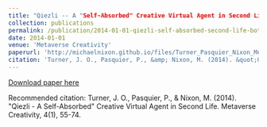 ```yaml
---
title: "Qiezli -- A "Self-Absorbed" Creative Virtual Agent in Second Life"
collection: publications
permalink: /publication/2014-01-01-qiezli-self-absorbed-second-life-bot
date: 2014-01-01
venue: 'Metaverse Creativity'
paperurl: 'http://michaelnixon.github.io/files/Turner_Pasquier_Nixon_Metaverse_Creativity_Qiezli_June18_2013.pdf'
citation: 'Turner, J. O., Pasquier, P., &amp; Nixon, M. (2014). &quot;Qiezli - A Self-Absorbed&quot; Creative Virtual Agent in Second Life. Metaverse Creativity, 4(1), 55-74.'
---
```


<a href='http://michaelnixon.github.io/files/Turner_Pasquier_Nixon_Metaverse_Creativity_Qiezli_June18_2013.pdf'>Download paper here</a>

Recommended citation: Turner, J. O., Pasquier, P., & Nixon, M. (2014). "Qiezli - A Self-Absorbed" Creative Virtual Agent in Second Life. Metaverse Creativity, 4(1), 55-74.